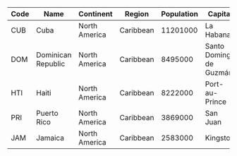 | Code | Name | Continent | Region | Population | Capital |
| --- | --- | --- | --- | --- | --- |
| CUB | Cuba | North America | Caribbean | 11201000 | La Habana |
| DOM | Dominican Republic | North America | Caribbean | 8495000 | Santo Domingo de Guzmán |
| HTI | Haiti | North America | Caribbean | 8222000 | Port-au-Prince |
| PRI | Puerto Rico | North America | Caribbean | 3869000 | San Juan |
| JAM | Jamaica | North America | Caribbean | 2583000 | Kingston |
